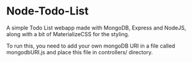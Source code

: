 # Node-Todo-List
A simple Todo List webapp made with MongoDB, Express and NodeJS, along with a bit of MaterializeCSS for the styling.

To run this, you need to add your own mongoDB URI in a file called mongodbURI.js and place this file in controllers/ directory.
